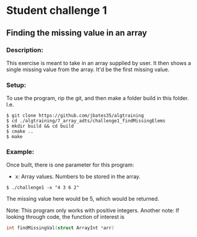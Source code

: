 # Student challenge 1
## Finding the missing value in an array
### Description:
This exercise is meant to take in an array supplied by user. It then shows a single missing value from the array. It'd be the first missing value.
### Setup: 
To use the program, rip the git, and then make a folder build in this folder. I.e.
```
$ git clone https://github.com/jbates35/algtraining
$ cd ./algtraining/7_array_adts/challenge1_findMissingElems
$ mkdir build && cd build
$ cmake ..
$ make
```
### Example:
Once built, there is one parameter for this program:
- x: Array values. Numbers to be stored in the array.
```
$ ./challenge1 -x "4 3 6 2"
```
The missing value here would be 5, which would be returned.

Note: This program only works with positive integers.
Another note: If looking through code, the function of interest is 
```c
int findMissingVal(struct ArrayInt *arr)
```